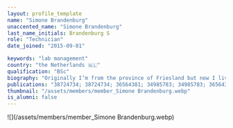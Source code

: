 ```yaml
---
layout: profile_template
name: "Simone Brandenburg"
unaccented_name: "Simone Brandenburg"
last_name_initials: Brandenburg S
role: "Technician"
date_joined: "2015-09-01"

keywords: "lab management"
country: "the Netherlands 🇳🇱"
qualification: "BSc"
biography: "Originally I’m from the province of Friesland but now I live with my family in Assen, the capital of the beautiful province of Drenthe. Drenthe with all its nature is ideal for trail running. Besides trail running I like to play water polo. I have been working as a research technician in the first 10 years of my career, at the Medical Biology department in the UMCG. At the laboratory of Pulmonary Diseases, the main focus of research concerned COPD and Asthma using the following techniques– (primary) cell cultures, ELISA, Western Blotting and ECIS. In September 2015 I became the lab manager of the Demaria lab, where my main task is to keep the lab running, and besides that I’m trying to implement new techniques to take our research to a higher level."
publications: "38724734; 38724734; 36564381; 34985783; 34985783; 36564381; 33911261; 33823141; 33823141; 33911261; 29985363; 29985363"
thumbnail: "/assets/members/member_Simone Brandenburg.webp"
is_alumni: false
---
```


 ![](/assets/members/member_Simone Brandenburg.webp)

 